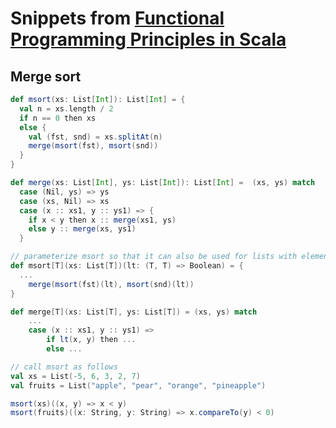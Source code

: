 

# Snippets from [Functional Programming Principles in Scala](https://www.coursera.org/learn/scala-functional-programming/home/module/1)

## Merge sort
```scala
def msort(xs: List[Int]): List[Int] = {
  val n = xs.length / 2
  if n == 0 then xs
  else {
    val (fst, snd) = xs.splitAt(n)
    merge(msort(fst), msort(snd))
  }
}

def merge(xs: List[Int], ys: List[Int]): List[Int] =  (xs, ys) match
  case (Nil, ys) => ys
  case (xs, Nil) => xs
  case (x :: xs1, y :: ys1) => {
    if x < y then x :: merge(xs1, ys)
    else y :: merge(xs, ys1)
  }

// parameterize msort so that it can also be used for lists with elements other than Int
def msort[T](xs: List[T])(lt: (T, T) => Boolean) = {
  ...
    merge(msort(fst)(lt), msort(snd)(lt))
}

def merge[T](xs: List[T], ys: List[T]) = (xs, ys) match
    ...
    case (x :: xs1, y :: ys1) =>
        if lt(x, y) then ...
        else ...

// call msort as follows
val xs = List(-5, 6, 3, 2, 7)
val fruits = List("apple", "pear", "orange", "pineapple")

msort(xs)((x, y) => x < y)
msort(fruits)((x: String, y: String) => x.compareTo(y) < 0)
```